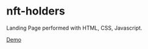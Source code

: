 # nft-holders
Landing Page performed with HTML, CSS, Javascript.

[Demo](https://aleksandaralek.github.io/nft-holders/)
